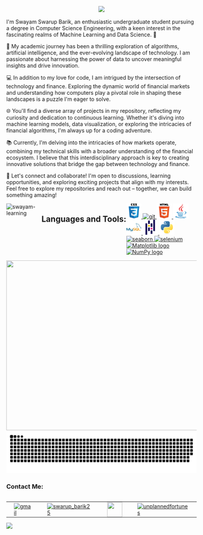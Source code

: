 <p align="center">
  <img src="https://capsule-render.vercel.app/api?type=waving&color=gradient&text=Hello!&height=100&section=header"/>
</p>

<!--
**swayam-learning/swayam-learning** is a ✨ _special_ ✨ repository because its `README.md` (this file) appears on your GitHub profile.

Here are some ideas to get you started:

- 🔭 I’m currently working on ...
- 🌱 I’m currently learning ...
- 👯 I’m looking to collaborate on ...
- 🤔 I’m looking for help with ...
- 💬 Ask me about ...
- 📫 How to reach me: ...
- 😄 Pronouns: ...
- ⚡ Fun fact: ...
-->

<p> I'm Swayam Swarup Barik, an enthusiastic undergraduate student pursuing a degree in Computer Science Engineering, with a keen interest in the fascinating realms of Machine Learning and Data Science. 🚀

🧠 My academic journey has been a thrilling exploration of algorithms, artificial intelligence, and the ever-evolving landscape of technology. I am passionate about harnessing the power of data to uncover meaningful insights and drive innovation.

💻 In addition to my love for code, I am intrigued by the intersection of technology and finance. Exploring the dynamic world of financial markets and understanding how computers play a pivotal role in shaping these landscapes is a puzzle I'm eager to solve.

🌐 You'll find a diverse array of projects in my repository, reflecting my curiosity and dedication to continuous learning. Whether it's diving into machine learning models, data visualization, or exploring the intricacies of financial algorithms, I'm always up for a coding adventure.

📚 Currently, I'm delving into the intricacies of how markets operate, combining my technical skills with a broader understanding of the financial ecosystem. I believe that this interdisciplinary approach is key to creating innovative solutions that bridge the gap between technology and finance.

🔗 Let's connect and collaborate! I'm open to discussions, learning opportunities, and exploring exciting projects that align with my interests. Feel free to explore my repositories and reach out – together, we can build something amazing! </p>

<div style="display: flex; justify-content: space-between; margin-top: 20 px;">
  <div style="flex: 1;>
    <a href="https://github.com/ryo-ma/github-profile-trophy">
      <img src="https://github-profile-trophy.vercel.app/?username=swayam-learning" alt="swayam-learning" />
    </a> 
  </div>
  <h2 align="left">Languages and Tools:</h2>
  <div style="flex: 2; >
<p align="left";> 
  <a href="https://www.w3schools.com/css/" target="_blank" rel="noreferrer">
    <img src="https://raw.githubusercontent.com/devicons/devicon/master/icons/css3/css3-original-wordmark.svg" alt="css3" width="40" height="40"/> 
  </a> 
  <a href="https://git-scm.com/" target="_blank" rel="noreferrer">
    <img src="https://www.vectorlogo.zone/logos/git-scm/git-scm-icon.svg" alt="git" width="40" height="40"/> 
  </a> 
  <a href="https://www.w3.org/html/" target="_blank" rel="noreferrer">
    <img src="https://raw.githubusercontent.com/devicons/devicon/master/icons/html5/html5-original-wordmark.svg" alt="html5" width="40" height="40"/> 
  </a> 
  <a href="https://www.java.com" target="_blank" rel="noreferrer"> 
    <img src="https://raw.githubusercontent.com/devicons/devicon/master/icons/java/java-original.svg" alt="java" width="40" height="40"/> 
  </a> 
  <a href="https://www.mysql.com/" target="_blank" rel="noreferrer">
    <img src="https://raw.githubusercontent.com/devicons/devicon/master/icons/mysql/mysql-original-wordmark.svg" alt="mysql" width="40" height="40"/> 
  </a> 
  <a href="https://pandas.pydata.org/" target="_blank" rel="noreferrer">
    <img src="https://raw.githubusercontent.com/devicons/devicon/2ae2a900d2f041da66e950e4d48052658d850630/icons/pandas/pandas-original.svg" alt="pandas" width="40" height="40"/> 
  </a> 
  <a href="https://www.python.org" target="_blank" rel="noreferrer"> 
    <img src="https://raw.githubusercontent.com/devicons/devicon/master/icons/python/python-original.svg" alt="python" width="40" height="40"/> 
  </a> 
  <a href="https://seaborn.pydata.org/" target="_blank" rel="noreferrer"> 
    <img src="https://seaborn.pydata.org/_images/logo-mark-lightbg.svg" alt="seaborn" width="40" height="40"/> 
  </a> 
  <a href="https://www.selenium.dev" target="_blank" rel="noreferrer"> 
    <img src="https://raw.githubusercontent.com/detain/svg-logos/780f25886640cef088af994181646db2f6b1a3f8/svg/selenium-logo.svg" alt="selenium" width="40" height="40"/> 
  </a> 
 <a href="https://matplotlib.org/stable/">
    <img src="https://cdn.jsdelivr.net/gh/devicons/devicon@latest/icons/matplotlib/matplotlib-original.svg" alt="Matplotlib logo" height="40" width="40">
</a>
 <a href="https://numpy.org/">
    <img src="https://cdn.jsdelivr.net/gh/devicons/devicon@latest/icons/numpy/numpy-original.svg" alt="NumPy logo" height="40" width="40">
</a>
</p>    
  </div>
</div>

<div align="center">
        <a href="https://stats.dooboo.io">
          <img src="https://stats.dooboo.io/api/github-stats-advanced?login=swayam-learning" width="800px" height="450px">
        </a>
</div>




<picture>
  <source media="(prefers-color-scheme: dark)" srcset="https://github.com/swayam-learning/swayam-learning/blob/output/github-contribution-grid-snake-dark.svg">
  <source media="(prefers-color-scheme: light)" srcset="https://github.com/swayam-learning/swayam-learning/blob/output/github-contribution-grid-snake-dark.svg">
  <img alt="github-snake" src="https://github.com/swayam-learning/swayam-learning/blob/output/github-contribution-grid-snake-dark.svg">
</picture>

<h3 align="left">Contact Me:</h3>
<table align="left">
  <tr>
    <td style="padding: 0 20px;">
      <a href="mailto:swayamswarupbarik25@gmail.com" target="_blank" rel="noreferrer">
        <img src="https://github.com/swayam-learning/swayam-learning/assets/112764699/a8499cab-19a1-48ab-833a-6da0271dffeb" alt="gmail" width="40" height="40"/>
      </a>
    </td>
    <td style="padding: 0 20px;">
      <a href="https://twitter.com/swarup_barik25" target="blank">
        <img align="center" src="https://user-images.githubusercontent.com/46517096/166974271-91dfa250-d70b-4cb9-8707-f1bda1b708c3.png" alt="swarup_barik25" height="40" width="40" />
      </a>
    </td>
    <td style="padding: 0 20px;">
      <a href="https://linkedin.com/in/swayam-swarup-barik-51962024a" target="blank">
        <img align="center" src="https://github.com/swayam-learning/swayam-learning/assets/112764699/c57c47dc-5438-48dd-adfa-0ead1ce9b8ca" height="40" width="40" />
      </a>
    </td>
    <td style="padding: 0 20px;">
      <a href="https://instagram.com/unplannedfortunes" target="blank">
        <img align="center" src="https://github.com/swayam-learning/swayam-learning/assets/112764699/4874847f-08d7-4c8a-92ef-2693389a69e7" alt="unplannedfortunes" height="40" width="40" />
      </a>
    </td>
  </tr>
</table>

<p align="center style="margin-top: 0;">
  <img src="https://capsule-render.vercel.app/api?type=waving&color=gradient&height=100&section=footer"/>
</p>
